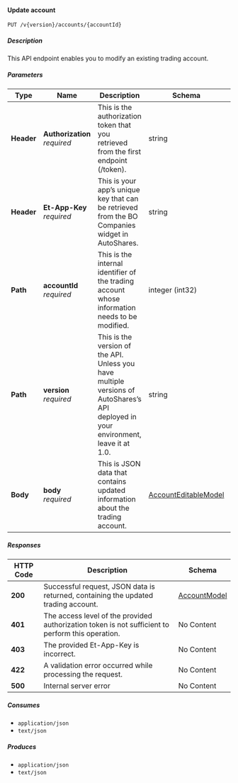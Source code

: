 
<a name="internalaccounts_updateaccount"></a>
#### Update account
```
PUT /v{version}/accounts/{accountId}
```


##### Description
This API endpoint enables you to modify an existing trading account.


##### Parameters

|Type|Name|Description|Schema|Default|
|---|---|---|---|---|
|**Header**|**Authorization**  <br>*required*|This is the authorization token that you retrieved from the first endpoint (/token).|string||
|**Header**|**Et-App-Key**  <br>*required*|This is your app’s unique key that can be retrieved from the BO Companies widget in AutoShares.|string||
|**Path**|**accountId**  <br>*required*|This is the internal identifier of the trading account whose information needs to be modified.|integer (int32)||
|**Path**|**version**  <br>*required*|This is the version of the API. Unless you have multiple versions of AutoShares’s API deployed in your environment, leave it at 1.0.|string|`"1"`|
|**Body**|**body**  <br>*required*|This is JSON data that contains updated information about the trading account.|[AccountEditableModel](#accounteditablemodel)||


##### Responses

|HTTP Code|Description|Schema|
|---|---|---|
|**200**|Successful request, JSON data is returned, containing the updated trading account.|[AccountModel](#accountmodel)|
|**401**|The access level of the provided authorization token is not sufficient to perform this operation.|No Content|
|**403**|The provided Et-App-Key is incorrect.|No Content|
|**422**|A validation error occurred while processing the request.|No Content|
|**500**|Internal server error|No Content|


##### Consumes

* `application/json`
* `text/json`


##### Produces

* `application/json`
* `text/json`



